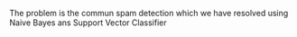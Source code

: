 The problem is the commun spam detection which we have resolved using Naive Bayes ans Support Vector Classifier
